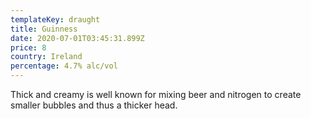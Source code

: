 ```yaml
---
templateKey: draught
title: Guinness
date: 2020-07-01T03:45:31.899Z
price: 8
country: Ireland
percentage: 4.7% alc/vol
---
```


Thick and creamy is well known for mixing beer and nitrogen to create smaller bubbles and thus a thicker head.
